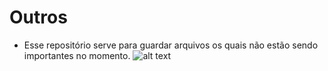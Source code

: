 # Outros
- Esse repositório serve para guardar arquivos os quais não estão sendo importantes no momento.
                                                        ![alt text](http://www.estudioinfinito.com.br/site/wp-content/uploads/2012/05/outros01.jpg)
